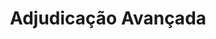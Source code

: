 ---
title: "Adjudicação Avançada"
lang: "Portuguese"
year: "2020"
links: ['rariyP7Yzn4']
slides: ""
authors: ['Ana Martins']
tags: ['Judging']
layout: "workshop"
categories: ["workshops"]
---